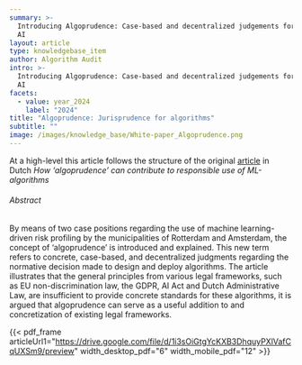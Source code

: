 ```yaml
---
summary: >-
  Introducing Algoprudence: Case-based and decentralized judgements for ethical
  AI
layout: article
type: knowledgebase_item
author: Algorithm Audit
intro: >-
  Introducing Algoprudence: Case-based and decentralized judgements for ethical
  AI
facets:
  - value: year_2024
    label: "2024"
title: "Algoprudence: Jurisprudence for algorithms"
subtitle: ""
image: /images/knowledge_base/White-paper_Algoprudence.png
---
```


At a high-level this article follows the structure of the original [article](/nl/knowledge-platform/knowledge-base/white_paper_algoprudence/) in Dutch _How ‘algoprudence’ can contribute to responsible use of ML-algorithms_

###### Abstract

By means of two case positions regarding the use of machine learning-driven risk profiling by the municipalities of Rotterdam and Amsterdam, the concept of ‘algoprudence’ is introduced and explained. This new term refers to concrete, case-based, and decentralized judgments regarding the normative decision made to design and deploy algorithms. The article illustrates that the general principles from various legal frameworks, such as EU non-discrimination law, the GDPR, AI Act and Dutch Administrative Law, are insufficient to provide concrete standards for these algorithms, it is argued that algoprudence can serve as a useful addition to and concretization of existing legal frameworks.

{{< pdf_frame articleUrl1="https://drive.google.com/file/d/1i3sOiGtgYcKXB3DhquyPXlVafCqUXSm9/preview" width_desktop_pdf="6" width_mobile_pdf="12" >}}
